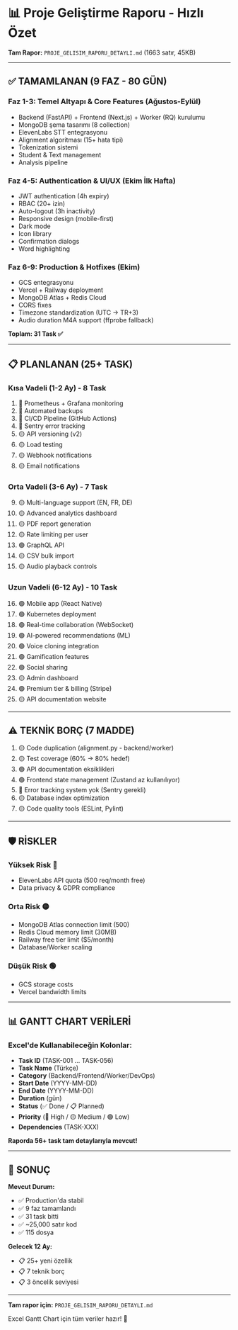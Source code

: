 # 📊 Proje Geliştirme Raporu - Hızlı Özet

**Tam Rapor:** `PROJE_GELISIM_RAPORU_DETAYLI.md` (1663 satır, 45KB)

---

## ✅ TAMAMLANAN (9 FAZ - 80 GÜN)

### Faz 1-3: Temel Altyapı & Core Features (Ağustos-Eylül)
- Backend (FastAPI) + Frontend (Next.js) + Worker (RQ) kurulumu
- MongoDB şema tasarımı (8 collection)
- ElevenLabs STT entegrasyonu
- Alignment algoritması (15+ hata tipi)
- Tokenization sistemi
- Student & Text management
- Analysis pipeline

### Faz 4-5: Authentication & UI/UX (Ekim İlk Hafta)
- JWT authentication (4h expiry)
- RBAC (20+ izin)
- Auto-logout (3h inactivity)
- Responsive design (mobile-first)
- Dark mode
- Icon library
- Confirmation dialogs
- Word highlighting

### Faz 6-9: Production & Hotfixes (Ekim)
- GCS entegrasyonu
- Vercel + Railway deployment
- MongoDB Atlas + Redis Cloud
- CORS fixes
- Timezone standardization (UTC → TR+3)
- Audio duration M4A support (ffprobe fallback)

**Toplam: 31 Task ✅**

---

## 📋 PLANLANAN (25+ TASK)

### Kısa Vadeli (1-2 Ay) - 8 Task
1. 🔴 Prometheus + Grafana monitoring
2. 🔴 Automated backups
3. 🔴 CI/CD Pipeline (GitHub Actions)
4. 🔴 Sentry error tracking
5. 🟡 API versioning (v2)
6. 🟡 Load testing
7. 🟡 Webhook notifications
8. 🟡 Email notifications

### Orta Vadeli (3-6 Ay) - 7 Task
9. 🟡 Multi-language support (EN, FR, DE)
10. 🟡 Advanced analytics dashboard
11. 🟡 PDF report generation
12. 🟡 Rate limiting per user
13. 🟢 GraphQL API
14. 🟡 CSV bulk import
15. 🟡 Audio playback controls

### Uzun Vadeli (6-12 Ay) - 10 Task
16. 🟢 Mobile app (React Native)
17. 🟢 Kubernetes deployment
18. 🟢 Real-time collaboration (WebSocket)
19. 🟢 AI-powered recommendations (ML)
20. 🟢 Voice cloning integration
21. 🟢 Gamification features
22. 🟢 Social sharing
23. 🟡 Admin dashboard
24. 🟢 Premium tier & billing (Stripe)
25. 🟡 API documentation website

---

## ⚠️ TEKNİK BORÇ (7 MADDE)

1. 🟡 Code duplication (alignment.py - backend/worker)
2. 🟡 Test coverage (60% → 80% hedef)
3. 🟢 API documentation eksiklikleri
4. 🟢 Frontend state management (Zustand az kullanılıyor)
5. 🔴 Error tracking system yok (Sentry gerekli)
6. 🟡 Database index optimization
7. 🟡 Code quality tools (ESLint, Pylint)

---

## 🛡️ RİSKLER

### Yüksek Risk 🔴
- ElevenLabs API quota (500 req/month free)
- Data privacy & GDPR compliance

### Orta Risk 🟡
- MongoDB Atlas connection limit (500)
- Redis Cloud memory limit (30MB)
- Railway free tier limit ($5/month)
- Database/Worker scaling

### Düşük Risk 🟢
- GCS storage costs
- Vercel bandwidth limits

---

## 📊 GANTT CHART VERİLERİ

### Excel'de Kullanabileceğin Kolonlar:
- **Task ID** (TASK-001 ... TASK-056)
- **Task Name** (Türkçe)
- **Category** (Backend/Frontend/Worker/DevOps)
- **Start Date** (YYYY-MM-DD)
- **End Date** (YYYY-MM-DD)
- **Duration** (gün)
- **Status** (✅ Done / 📋 Planned)
- **Priority** (🔴 High / 🟡 Medium / 🟢 Low)
- **Dependencies** (TASK-XXX)

**Raporda 56+ task tam detaylarıyla mevcut!**

---

## 🎯 SONUÇ

**Mevcut Durum:**
- ✅ Production'da stabil
- ✅ 9 faz tamamlandı
- ✅ 31 task bitti
- ✅ ~25,000 satır kod
- ✅ 115 dosya

**Gelecek 12 Ay:**
- 📋 25+ yeni özellik
- 📋 7 teknik borç
- 📋 3 öncelik seviyesi

---

**Tam rapor için:** `PROJE_GELISIM_RAPORU_DETAYLI.md`

Excel Gantt Chart için tüm veriler hazır! 🚀

